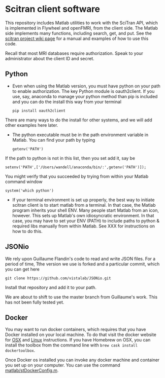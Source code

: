 # Scitran client software

This repository includes Matlab utilities to work with the SciTran API, which is implemented in Flywheel and openFMRI, from the client side.  The Matlab side implements many functions, including search, get, and put. See the [scitran project wiki page](https://github.com/scitran/client/wiki) for a manual and examples of how to use this code.

Recall that most MRI databases require authorization. Speak to your administrator about the client ID and secret.

## Python

* Even when using the Matlab version, you must have python on your path to enable authorization. The key Python module is oauth2client.  If you use, say, anaconda to manage your python method than pip is included and you can do the install this way from your terminal
   ```
   pip install oauth2client
   ```
There are many ways to do the install for other systems, and we will add other examples here later.

* The python executable must be in the path environment variable in Matlab.  You can find your path by typing
   ```
   getenv('PATH')
   ```
If the path to python is not in this list, then you set add it, say be
   ```
   setenv('PATH',['/Users/wandell/anaconda/bin/:',getenv('PATH')]);
   ```
You might verify that you succeeded by trying from within your Matlab command window
   ```
   system('which python')
   ```
* If your terminal environment is set up properly, the best way to initiate scitran client is to start matlab from a terminal.  In that case, the Matlab program inherits your shell ENV. Many people start Matlab from an icon, however. This sets up Matlab's own idiosyncratic environment. In that case, you may have to set your ENV (PATH) to include paths to python & required libs manually from within Matlab.  See XXX for instructions on how to do this.

## JSONio

We rely upon Guillaume Flandin's code to read and write JSON files.  For a period of time, Tthe version we use is forked and a particular commit, which you can get here 
   ```
   git clone https://github.com/vistalab/JSONio.git
   ```
Install that repository and add it to your path.

We are about to shift to use the master branch from Guillaume's work.  This has not been fully tested yet.

## Docker

You may want to run docker containers, which requires that you have Docker installed on your local machine. To do that visit the docker website for [OSX](https://docs.docker.com/engine/installation/mac/) and [Linux](https://docs.docker.com/linux/step_one/) instructions. If you have Homebrew on OSX, you can install the toolbox from the command line with `brew cask install dockertoolbox`.

Once Docker os installed you can invoke any docker machine and container you set up on your computer. You can use the command [matlab/stDockerConfig.m](https://github.com/scitran/client/blob/master/utility/stDockerConfig.m).



